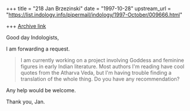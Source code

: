 +++
title = "218 Jan Brzezinski"
date = "1997-10-28"
upstream_url = "https://list.indology.info/pipermail/indology/1997-October/009666.html"

+++
[Archive link](https://list.indology.info/pipermail/indology/1997-October/009666.html)

Good day Indologists,

I am forwarding a request.

> I am currently working on a project involving
>Goddess and feminine figures in early Indian literature.  Most authors
>I'm reading have cool quotes from the Atharva Veda, but I'm having
>trouble finding a translation of the whole thing.  Do you have any
>recommendation?

Any help would be welcome.

Thank you, Jan.



